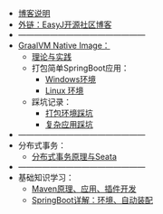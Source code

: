 * [博客说明](/)
* [外链：EasyJ开源社区博客](https://easyj.icu/blog/)
* ————————————————
* [GraalVM Native Image：](native-image/)
  * [理论与实践](native-image/theory-practice.md)
  * 打包简单SpringBoot应用：
    * [Windows环境](native-image/native-image-windows.md)
    * [ Linux 环境](native-image/native-image-linux.md)
  * 踩坑记录：
    * [打包环境踩坑](native-image/environment-treading-pit-log.md)
    * [复杂应用踩坑](native-image/treading-pit-log.md)
* ————————————————
* 分布式事务：
  * [分布式事务原理与Seata](distributed-transaction-and-seata.md)
* ————————————————
* 基础知识学习：
  * [Maven原理、应用、插件开发](maven.md)
  * [SpringBoot详解：环境、自动装配](spring-boot.md)